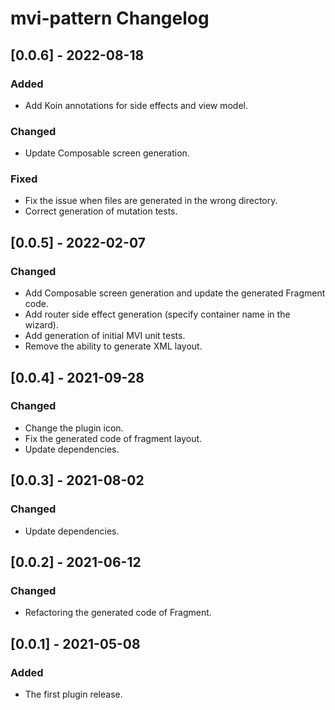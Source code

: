 <!-- Keep a Changelog guide -> https://keepachangelog.com -->

# mvi-pattern Changelog

## [0.0.6] - 2022-08-18
### Added
- Add Koin annotations for side effects and view model.

### Changed
- Update Composable screen generation.

### Fixed
- Fix the issue when files are generated in the wrong directory.
- Correct generation of mutation tests.

## [0.0.5] - 2022-02-07
### Changed
- Add Composable screen generation and update the generated Fragment code.
- Add router side effect generation (specify container name in the wizard).
- Add generation of initial MVI unit tests.
- Remove the ability to generate XML layout.

## [0.0.4] - 2021-09-28
### Changed
- Change the plugin icon.
- Fix the generated code of fragment layout.
- Update dependencies.

## [0.0.3] - 2021-08-02
### Changed
- Update dependencies.

## [0.0.2] - 2021-06-12
### Changed
- Refactoring the generated code of Fragment.

## [0.0.1] - 2021-05-08
### Added
- The first plugin release.
